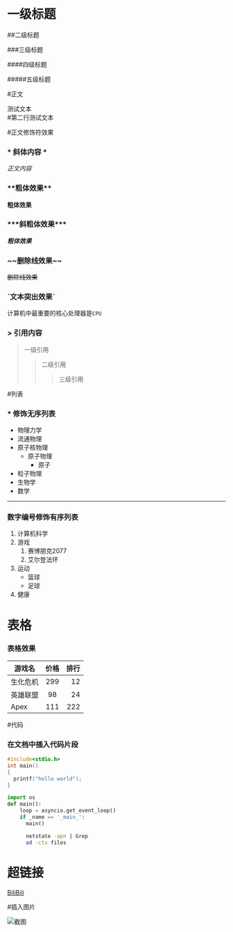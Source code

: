 # 一级标题

##二级标题

###三级标题

####四级标题

#####五级标题


#正文


测试文本<br>
\#第二行测试文本

#正文修饰符效果

### \* 斜体内容 \* 

*正文内容*

### \*\*粗体效果\*\*

**粗体效果**

### \*\*\*斜粗体效果\*\*\*

***粗体效果***


### \~\~删除线效果\~\~
~~删除线效果~~

### \`文本突出效果\`
计算机中最重要的核心处理器是`CPU`

### \> 引用内容
> 一级引用
>> 二级引用
>>> 三级引用

#列表
### \* 修饰无序列表

* 物理力学
* 流通物理
* 原子核物理
  * 原子物理
    * 原子
 * 粒子物理
* 生物学
* 数学

-------------------

###  数字编号修饰有序列表
1. 计算机科学
2. 游戏
   1. 赛博朋克2077
   2. 艾尔登法环
3. 运动
   * 篮球
   * 足球
4. 健康

# 表格
### 表格效果

游戏名|价格|排行
--|:--:|--:
生化危机|299|12
英雄联盟|98|24
Apex|111|222

#代码

### 在文档中插入代码片段

```c
#include<stdio.h>
int main()
{
  printf("hello world");
}
```

```python
import os
def main():
    loop = asyncio.get_event_loop()
	if _name == '_main_':
	  main()
```

```bash
      netstate -apn | Grep
	  od -ctx files
```

# 超链接

[BiliBili](https://www.bilibili.com "点击访问B站")

#插入图片

![截图](C://Users//ASUS//Pictures//哈理工//pcc.jpg)

